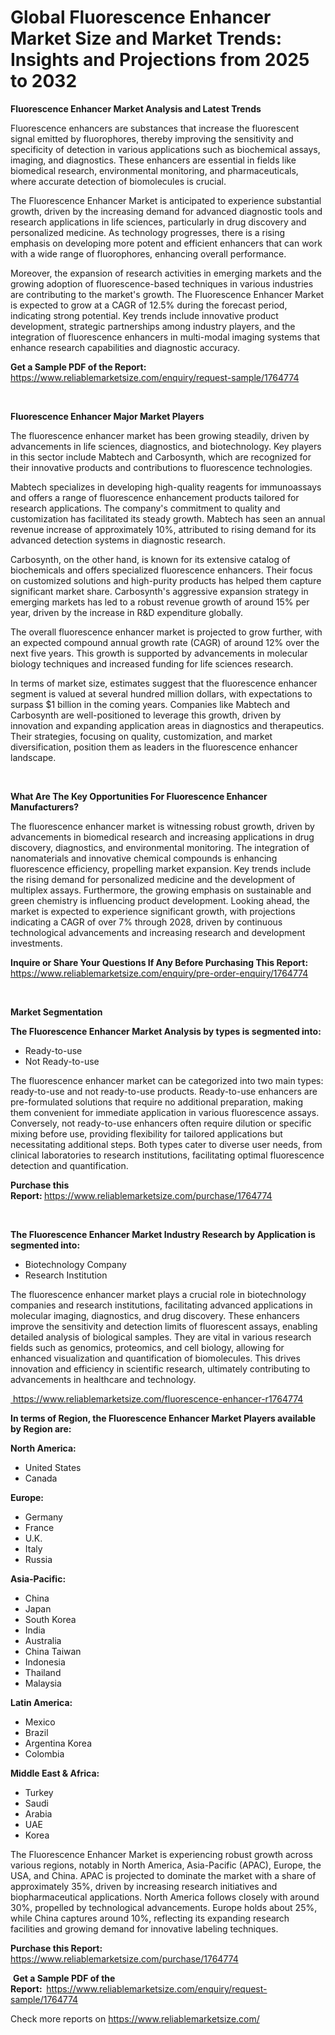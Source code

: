 <p><h1>Global Fluorescence Enhancer Market Size and Market Trends: Insights and Projections from 2025 to 2032</h1></p><p><strong>Fluorescence Enhancer Market Analysis and Latest Trends</strong></p>
<p><p>Fluorescence enhancers are substances that increase the fluorescent signal emitted by fluorophores, thereby improving the sensitivity and specificity of detection in various applications such as biochemical assays, imaging, and diagnostics. These enhancers are essential in fields like biomedical research, environmental monitoring, and pharmaceuticals, where accurate detection of biomolecules is crucial.</p><p>The Fluorescence Enhancer Market is anticipated to experience substantial growth, driven by the increasing demand for advanced diagnostic tools and research applications in life sciences, particularly in drug discovery and personalized medicine. As technology progresses, there is a rising emphasis on developing more potent and efficient enhancers that can work with a wide range of fluorophores, enhancing overall performance.</p><p>Moreover, the expansion of research activities in emerging markets and the growing adoption of fluorescence-based techniques in various industries are contributing to the market's growth. The Fluorescence Enhancer Market is expected to grow at a CAGR of 12.5% during the forecast period, indicating strong potential. Key trends include innovative product development, strategic partnerships among industry players, and the integration of fluorescence enhancers in multi-modal imaging systems that enhance research capabilities and diagnostic accuracy.</p></p>
<p><strong>Get a Sample PDF of the Report:&nbsp;</strong> <a href="https://www.reliablemarketsize.com/enquiry/request-sample/1764774?utm_campaign=2948&utm_medium=2&utm_source=Github&utm_content=ia&utm_term=03042025&utm_id=fluorescence-enhancer">https://www.reliablemarketsize.com/enquiry/request-sample/1764774</a></p>
<p>&nbsp;</p>
<p><strong>Fluorescence Enhancer Major Market Players</strong></p>
<p><p>The fluorescence enhancer market has been growing steadily, driven by advancements in life sciences, diagnostics, and biotechnology. Key players in this sector include Mabtech and Carbosynth, which are recognized for their innovative products and contributions to fluorescence technologies.</p><p>Mabtech specializes in developing high-quality reagents for immunoassays and offers a range of fluorescence enhancement products tailored for research applications. The company's commitment to quality and customization has facilitated its steady growth. Mabtech has seen an annual revenue increase of approximately 10%, attributed to rising demand for its advanced detection systems in diagnostic research.</p><p>Carbosynth, on the other hand, is known for its extensive catalog of biochemicals and offers specialized fluorescence enhancers. Their focus on customized solutions and high-purity products has helped them capture significant market share. Carbosynth's aggressive expansion strategy in emerging markets has led to a robust revenue growth of around 15% per year, driven by the increase in R&D expenditure globally.</p><p>The overall fluorescence enhancer market is projected to grow further, with an expected compound annual growth rate (CAGR) of around 12% over the next five years. This growth is supported by advancements in molecular biology techniques and increased funding for life sciences research.</p><p>In terms of market size, estimates suggest that the fluorescence enhancer segment is valued at several hundred million dollars, with expectations to surpass $1 billion in the coming years. Companies like Mabtech and Carbosynth are well-positioned to leverage this growth, driven by innovation and expanding application areas in diagnostics and therapeutics. Their strategies, focusing on quality, customization, and market diversification, position them as leaders in the fluorescence enhancer landscape.</p></p>
<p>&nbsp;</p>
<p><strong>What Are The Key Opportunities For Fluorescence Enhancer Manufacturers?</strong></p>
<p><p>The fluorescence enhancer market is witnessing robust growth, driven by advancements in biomedical research and increasing applications in drug discovery, diagnostics, and environmental monitoring. The integration of nanomaterials and innovative chemical compounds is enhancing fluorescence efficiency, propelling market expansion. Key trends include the rising demand for personalized medicine and the development of multiplex assays. Furthermore, the growing emphasis on sustainable and green chemistry is influencing product development. Looking ahead, the market is expected to experience significant growth, with projections indicating a CAGR of over 7% through 2028, driven by continuous technological advancements and increasing research and development investments.</p></p>
<p><strong>Inquire or Share Your Questions If Any Before Purchasing This Report:</strong> <a href="https://www.reliablemarketsize.com/enquiry/pre-order-enquiry/1764774?utm_campaign=2948&utm_medium=2&utm_source=Github&utm_content=ia&utm_term=03042025&utm_id=fluorescence-enhancer">https://www.reliablemarketsize.com/enquiry/pre-order-enquiry/1764774</a></p>
<p>&nbsp;</p>
<p><strong>Market Segmentation</strong></p>
<p><strong>The Fluorescence Enhancer Market Analysis by types is segmented into:</strong></p>
<p><ul><li>Ready-to-use</li><li>Not Ready-to-use</li></ul></p>
<p><p>The fluorescence enhancer market can be categorized into two main types: ready-to-use and not ready-to-use products. Ready-to-use enhancers are pre-formulated solutions that require no additional preparation, making them convenient for immediate application in various fluorescence assays. Conversely, not ready-to-use enhancers often require dilution or specific mixing before use, providing flexibility for tailored applications but necessitating additional steps. Both types cater to diverse user needs, from clinical laboratories to research institutions, facilitating optimal fluorescence detection and quantification.</p></p>
<p><strong>Purchase this Report:&nbsp;</strong><a href="https://www.reliablemarketsize.com/purchase/1764774?utm_campaign=2948&utm_medium=2&utm_source=Github&utm_content=ia&utm_term=03042025&utm_id=fluorescence-enhancer">https://www.reliablemarketsize.com/purchase/1764774</a></p>
<p>&nbsp;</p>
<p><strong>The Fluorescence Enhancer Market Industry Research by Application is segmented into:</strong></p>
<p><ul><li>Biotechnology Company</li><li>Research Institution</li></ul></p>
<p><p>The fluorescence enhancer market plays a crucial role in biotechnology companies and research institutions, facilitating advanced applications in molecular imaging, diagnostics, and drug discovery. These enhancers improve the sensitivity and detection limits of fluorescent assays, enabling detailed analysis of biological samples. They are vital in various research fields such as genomics, proteomics, and cell biology, allowing for enhanced visualization and quantification of biomolecules. This drives innovation and efficiency in scientific research, ultimately contributing to advancements in healthcare and technology.</p></p>
<p><a href="https://www.reliablemarketsize.com/fluorescence-enhancer-r1764774?utm_campaign=2948&utm_medium=2&utm_source=Github&utm_content=ia&utm_term=03042025&utm_id=fluorescence-enhancer">&nbsp;https://www.reliablemarketsize.com/fluorescence-enhancer-r1764774</a></p>
<p><strong>In terms of Region, the Fluorescence Enhancer Market Players available by Region are:</strong></p>
<p>
    <p> <strong> North America: </strong>
        <ul>
            <li>United States</li>
            <li>Canada</li>
        </ul>
        </p> 
    <p> <strong> Europe: </strong>
        <ul>
            <li>Germany</li>
            <li>France</li>
            <li>U.K.</li>
            <li>Italy</li>
            <li>Russia</li>
        </ul>
        </p> 
    <p> <strong> Asia-Pacific: </strong>
        <ul>
            <li>China</li>
            <li>Japan</li>
            <li>South Korea</li>
            <li>India</li>
            <li>Australia</li>
            <li>China Taiwan</li>
            <li>Indonesia</li>
            <li>Thailand</li>
            <li>Malaysia</li>
        </ul>
        </p> 
    <p> <strong> Latin America: </strong>
        <ul>
            <li>Mexico</li>
            <li>Brazil</li>
            <li>Argentina Korea</li>
            <li>Colombia</li>
        </ul>
        </p> 
    <p> <strong> Middle East & Africa: </strong>
        <ul>
            <li>Turkey</li>
            <li>Saudi</li>
            <li>Arabia</li>
            <li>UAE</li>
            <li>Korea</li>
        </ul>
    </p>
    </p>
<p><p>The Fluorescence Enhancer Market is experiencing robust growth across various regions, notably in North America, Asia-Pacific (APAC), Europe, the USA, and China. APAC is projected to dominate the market with a share of approximately 35%, driven by increasing research initiatives and biopharmaceutical applications. North America follows closely with around 30%, propelled by technological advancements. Europe holds about 25%, while China captures around 10%, reflecting its expanding research facilities and growing demand for innovative labeling techniques.</p></p>
<p><strong>Purchase this Report: </strong><a href="https://www.reliablemarketsize.com/purchase/1764774?utm_campaign=2948&utm_medium=2&utm_source=Github&utm_content=ia&utm_term=03042025&utm_id=fluorescence-enhancer">https://www.reliablemarketsize.com/purchase/1764774</a></p>
<p>&nbsp;<strong>Get a Sample PDF of the Report:&nbsp;&nbsp;</strong><a href="https://www.reliablemarketsize.com/enquiry/request-sample/1764774?utm_campaign=2948&utm_medium=2&utm_source=Github&utm_content=ia&utm_term=03042025&utm_id=fluorescence-enhancer">https://www.reliablemarketsize.com/enquiry/request-sample/1764774</a></p>
<p><strong></strong></p>
<p>Check more reports on <a href="https://www.reliablemarketsize.com/?utm_campaign=2948&utm_medium=2&utm_source=Github&utm_content=ia&utm_term=03042025&utm_id=fluorescence-enhancer">https://www.reliablemarketsize.com/</a></p>